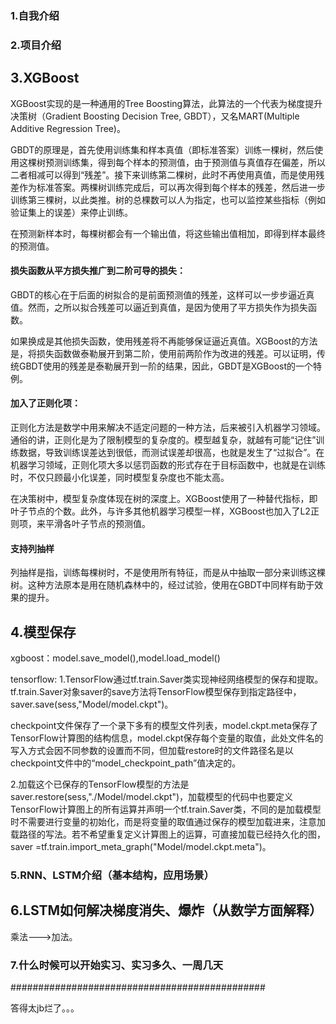 ### 1.自我介绍

### 2.项目介绍

## 3.XGBoost
XGBoost实现的是一种通用的Tree Boosting算法，此算法的一个代表为梯度提升决策树（Gradient Boosting Decision Tree, GBDT），又名MART(Multiple Additive Regression Tree)。

GBDT的原理是，首先使用训练集和样本真值（即标准答案）训练一棵树，然后使用这棵树预测训练集，得到每个样本的预测值，由于预测值与真值存在偏差，所以二者相减可以得到“残差”。接下来训练第二棵树，此时不再使用真值，而是使用残差作为标准答案。两棵树训练完成后，可以再次得到每个样本的残差，然后进一步训练第三棵树，以此类推。树的总棵数可以人为指定，也可以监控某些指标（例如验证集上的误差）来停止训练。

在预测新样本时，每棵树都会有一个输出值，将这些输出值相加，即得到样本最终的预测值。

#### 损失函数从平方损失推广到二阶可导的损失：

GBDT的核心在于后面的树拟合的是前面预测值的残差，这样可以一步步逼近真值。然而，之所以拟合残差可以逼近到真值，是因为使用了平方损失作为损失函数。

如果换成是其他损失函数，使用残差将不再能够保证逼近真值。XGBoost的方法是，将损失函数做泰勒展开到第二阶，使用前两阶作为改进的残差。可以证明，传统GBDT使用的残差是泰勒展开到一阶的结果，因此，GBDT是XGBoost的一个特例。

#### 加入了正则化项：
正则化方法是数学中用来解决不适定问题的一种方法，后来被引入机器学习领域。通俗的讲，正则化是为了限制模型的复杂度的。模型越复杂，就越有可能“记住”训练数据，导致训练误差达到很低，而测试误差却很高，也就是发生了“过拟合”。在机器学习领域，正则化项大多以惩罚函数的形式存在于目标函数中，也就是在训练时，不仅只顾最小化误差，同时模型复杂度也不能太高。

在决策树中，模型复杂度体现在树的深度上。XGBoost使用了一种替代指标，即叶子节点的个数。此外，与许多其他机器学习模型一样，XGBoost也加入了L2正则项，来平滑各叶子节点的预测值。

#### 支持列抽样
列抽样是指，训练每棵树时，不是使用所有特征，而是从中抽取一部分来训练这棵树。这种方法原本是用在随机森林中的，经过试验，使用在GBDT中同样有助于效果的提升。


## 4.模型保存
xgboost：model.save_model(),model.load_model()

tensorflow:
1.TensorFlow通过tf.train.Saver类实现神经网络模型的保存和提取。tf.train.Saver对象saver的save方法将TensorFlow模型保存到指定路径中，saver.save(sess,"Model/model.ckpt")。

checkpoint文件保存了一个录下多有的模型文件列表，model.ckpt.meta保存了TensorFlow计算图的结构信息，model.ckpt保存每个变量的取值，此处文件名的写入方式会因不同参数的设置而不同，但加载restore时的文件路径名是以checkpoint文件中的“model_checkpoint_path”值决定的。

2.加载这个已保存的TensorFlow模型的方法是saver.restore(sess,"./Model/model.ckpt")，加载模型的代码中也要定义TensorFlow计算图上的所有运算并声明一个tf.train.Saver类，不同的是加载模型时不需要进行变量的初始化，而是将变量的取值通过保存的模型加载进来，注意加载路径的写法。若不希望重复定义计算图上的运算，可直接加载已经持久化的图，saver =tf.train.import_meta_graph("Model/model.ckpt.meta")。

### 5.RNN、LSTM介绍（基本结构，应用场景）

## 6.LSTM如何解决梯度消失、爆炸（从数学方面解释）
乘法--->加法。

### 7.什么时候可以开始实习、实习多久、一周几天



##############################################

答得太jb烂了。。。